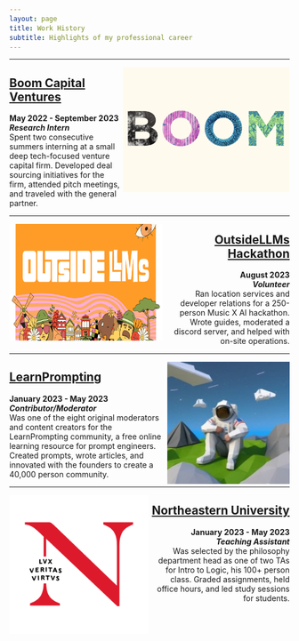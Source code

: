 ```yaml
---
layout: page
title: Work History
subtitle: Highlights of my professional career
---
```


***

<a href="/pages/boom"><img src="/assets/img/boom.png" align="right" width="300" height="225"></a>

<div style="text-align: left;">
    <p>
      <a href="/pages/boom"><h2>Boom Capital Ventures</h2></a>
      <b>May 2022 - September 2023</b> <br> <b><i>Research Intern</i></b><br>
      Spent two consecutive summers interning at a small deep tech-focused venture capital firm. Developed deal sourcing initiatives for the firm, attended pitch meetings, and traveled with the general partner.
    </p>
  </div>

*** 

<a href="/pages/ollms"><img src="/assets/img/ollms.PNG" align="left" width="275" height="210"></a>

<div style="text-align: right;">
    <p>
      <a href="/pages/ollms"><h2>OutsideLLMs Hackathon</h2></a>
      <b>August 2023</b> <br> <b><i>Volunteer</i></b><br>
        Ran location services and developer relations for a 250-person Music X AI hackathon. Wrote guides, moderated a discord server, and helped with on-site operations. 
    </p>
  </div>

***  

<a href="/pages/lp"><img src="/assets/img/astronaut.jpeg" align="right" width="220" height="220"></a>

<div style="text-align: left;">
    <p>
      <a href="/pages/lp"><h2>LearnPrompting</h2></a>
      <b>January 2023 - May 2023</b> <br> <b><i>Contributor/Moderator</i></b><br>
      Was one of the eight original moderators and content creators for the LearnPrompting community, a free online learning resource for prompt engineers. Created prompts, wrote articles, and innovated with the founders to create a 40,000 person community. 
    </p>
  </div>

***

<a href="/pages/ta"><img src="/assets/img/luxveritasvirtus.png" align="left" width="250" height="250"></a>

<div style="text-align: right;">
    <p>
      <a href="/pages/ta"><h2>Northeastern University</h2></a>
      <b>January 2023 - May 2023 <br> <i>Teaching Assistant</i></b><br>
      Was selected by the philosophy department head as one of two TAs for Intro to Logic, his 100+ person class. Graded assignments, held office hours, and led study sessions for students. 
    </p>
  </div>